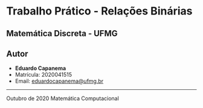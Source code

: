 # Trabalho Prático - Relações Binárias

## Matemática Discreta - UFMG

## Autor

* **Eduardo Capanema** 
* Matrícula: 2020041515
* Email: eduardocapanema@ufmg.br

---
Outubro de 2020
Matemática Computacional
